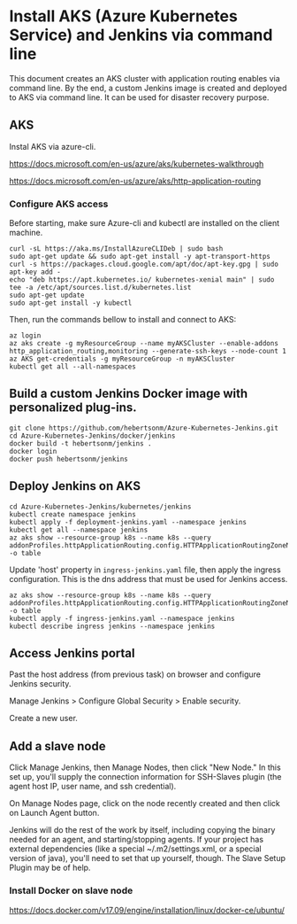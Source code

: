 # Install AKS (Azure Kubernetes Service) and Jenkins via command line

This document creates an AKS cluster with application routing enables via command line. By the end, a custom Jenkins image is created and deployed to AKS via command line. It can be used for disaster recovery purpose.

## AKS

Instal AKS via azure-cli.

https://docs.microsoft.com/en-us/azure/aks/kubernetes-walkthrough

https://docs.microsoft.com/en-us/azure/aks/http-application-routing

### Configure AKS access

Before starting, make sure Azure-cli and kubectl are installed on the client machine.

```
curl -sL https://aka.ms/InstallAzureCLIDeb | sudo bash
sudo apt-get update && sudo apt-get install -y apt-transport-https
curl -s https://packages.cloud.google.com/apt/doc/apt-key.gpg | sudo apt-key add -
echo "deb https://apt.kubernetes.io/ kubernetes-xenial main" | sudo tee -a /etc/apt/sources.list.d/kubernetes.list
sudo apt-get update
sudo apt-get install -y kubectl
```

Then, run the commands bellow to install and connect to AKS:
```
az login
az aks create -g myResourceGroup --name myAKSCluster --enable-addons http_application_routing,monitoring --generate-ssh-keys --node-count 1
az AKS get-credentials -g myResourceGroup -n myAKSCluster
kubectl get all --all-namespaces
```

## Build a custom Jenkins Docker image with personalized plug-ins.

```
git clone https://github.com/hebertsonm/Azure-Kubernetes-Jenkins.git
cd Azure-Kubernetes-Jenkins/docker/jenkins
docker build -t hebertsonm/jenkins .
docker login
docker push hebertsonm/jenkins
```

## Deploy Jenkins on AKS

```
cd Azure-Kubernetes-Jenkins/kubernetes/jenkins
kubectl create namespace jenkins
kubectl apply -f deployment-jenkins.yaml --namespace jenkins
kubectl get all --namespace jenkins
az aks show --resource-group k8s --name k8s --query addonProfiles.httpApplicationRouting.config.HTTPApplicationRoutingZoneName -o table
```

Update 'host' property in `ingress-jenkins.yaml` file, then apply the ingress configuration. This is the dns address that must be used for Jenkins access.

``` 
az aks show --resource-group k8s --name k8s --query addonProfiles.httpApplicationRouting.config.HTTPApplicationRoutingZoneName -o table
kubectl apply -f ingress-jenkins.yaml --namespace jenkins
kubectl describe ingress jenkins --namespace jenkins
```

## Access Jenkins portal

Past the host address (from previous task) on browser and configure Jenkins security.

Manage Jenkins > Configure Global Security > Enable security.

Create a new user.

## Add a slave node

Click Manage Jenkins, then Manage Nodes, then click "New Node." In this set up, you'll supply the connection information for SSH-Slaves plugin (the agent host IP, user name, and ssh credential). 

On Manage Nodes page, click on the node recently created and then click on Launch Agent button.

Jenkins will do the rest of the work by itself, including copying the binary needed for an agent, and starting/stopping agents. If your project has external dependencies (like a special ~/.m2/settings.xml, or a special version of java), you'll need to set that up yourself, though.  The Slave Setup Plugin may be of help.

### Install Docker on slave node

https://docs.docker.com/v17.09/engine/installation/linux/docker-ce/ubuntu/
